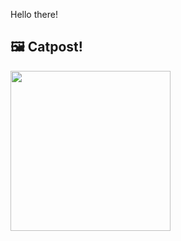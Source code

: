 Hello there!



## 🖼️ Catpost!

<sub>
    <img src="https://cdn2.thecatapi.com/images/avu.jpg" height="256">
</sub>

